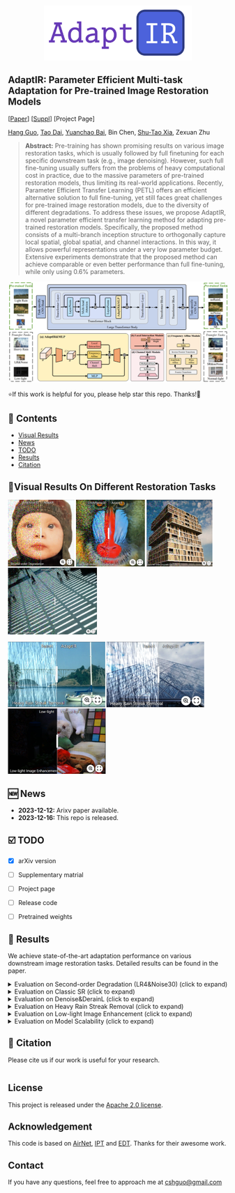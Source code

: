 <p align="center">
    <img src="assets/adaptir_logo.png" width="340">
</p>

## AdaptIR: Parameter Efficient Multi-task Adaptation for Pre-trained Image Restoration Models

[[Paper](https://arxiv.org/pdf/2312.08881.pdf)]  [[Suppl]()] [Project Page]


[Hang Guo](https://github.com/csguoh), [Tao Dai](https://cstaodai.com/), [Yuanchao Bai](https://scholar.google.com/citations?user=hjYIFZcAAAAJ&hl=zh-CN), Bin Chen, [Shu-Tao Xia](https://scholar.google.com/citations?hl=zh-CN&user=koAXTXgAAAAJ), Zexuan Zhu


> **Abstract:**  Pre-training has shown promising results on various image restoration tasks, which is usually followed by full finetuning for each specific downstream task (e.g., image denoising). However, such full fine-tuning usually suffers from
the problems of heavy computational cost in practice, due to the massive parameters of pre-trained restoration models, thus limiting its real-world applications. Recently, Parameter Efficient Transfer Learning (PETL) offers an efficient alternative solution to full fine-tuning, yet still faces great challenges for pre-trained image restoration models, due to the diversity of different degradations. To address these issues, we propose AdaptIR, a novel parameter efficient transfer learning method for adapting pre-trained restoration models. Specifically, the proposed method consists of a multi-branch inception structure to orthogonally capture local spatial, global spatial, and channel interactions. In this way, it allows powerful representations under a very low parameter budget. Extensive experiments demonstrate that the proposed method can achieve comparable or even better performance than full fine-tuning, while only using 0.6% parameters.


<p align="center">
    <img src="assets/pipeline.png" style="border-radius: 15px">
</p>

⭐If this work is helpful for you, please help star this repo. Thanks!🤗



## 📑 Contents

- [Visual Results](#visual_results)
- [News](#news)
- [TODO](#todo)
- [Results](#results)
- [Citation](#cite)


## <a name="visual_results"></a>:eyes:Visual Results On Different Restoration Tasks
[<img src="assets/imgsli1.png" height="153"/>](https://imgsli.com/MjI1Njk3) [<img src="assets/imgsli7.png" height="153"/>](https://imgsli.com/MjI1NzIx) [<img src="assets/imgsli5.png" height="153"/>](https://imgsli.com/MjI1NzEx) [<img src="assets/imgsli2.png" height="153"/>](https://imgsli.com/MjI1NzAw)

[<img src="assets/imgsli4.png" height="150"/>](https://imgsli.com/MjI1NzAz) [<img src="assets/imgsli3.png" height="150"/>](https://imgsli.com/MjI1NzAx) [<img src="assets/imgsli6.png" height="150"/>](https://imgsli.com/MjI1NzE2)



## <a name="news"></a> 🆕 News

- **2023-12-12:** Arixv paper available.
- **2023-12-16:** This repo is released.



## <a name="todo"></a> ☑️ TODO

- [x] arXiv version
- [ ] Supplementary matrial
- [ ] Project page
- [ ] Release code
- [ ] Pretrained weights
 

## <a name="results"></a> 🥇 Results

We achieve state-of-the-art adaptation performance on various downstream image restoration tasks. Detailed results can be found in the paper.

<details>
<summary>Evaluation on Second-order Degradation (LR4&Noise30) (click to expand)</summary>

<p align="center">
  <img width="900" src="assets/SR&DN.png">
</p>
</details>


<details>
<summary>Evaluation on Classic SR (click to expand)</summary>

<p align="center">
  <img width="500" src="assets/classicSR.png">
</p>
</details>


<details>
<summary>Evaluation on Denoise&DerainL (click to expand)</summary>

<p align="center">
  <img width="500" src="assets/Dn&DRL.png">
</p>
</details>


<details>
<summary>Evaluation on Heavy Rain Streak Removal (click to expand)</summary>

<p align="center">
  <img width="500" src="assets/DRH.png">
</p>
</details>


<details>
<summary>Evaluation on Low-light Image Enhancement (click to expand)</summary>

<p align="center">
  <img width="500" src="assets/low-light.png">
</p>

</details>


<details>
<summary>Evaluation on Model Scalability (click to expand)</summary>

<p align="center">
  <img width="600" src="assets/scalabiltity.png">
</p>

</details>




## <a name="cite"></a> 🥰 Citation

Please cite us if our work is useful for your research.

```

```

## License

This project is released under the [Apache 2.0 license](LICENSE).

## Acknowledgement

This code is based on [AirNet](https://github.com/XLearning-SCU/2022-CVPR-AirNet), [IPT](https://github.com/huawei-noah/Pretrained-IPT) and [EDT](https://github.com/fenglinglwb/EDT). Thanks for their awesome work.

## Contact

If you have any questions, feel free to approach me at cshguo@gmail.com

